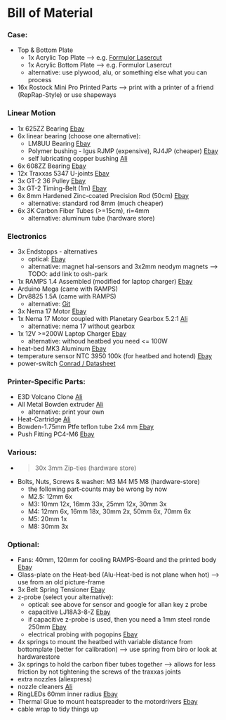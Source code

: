 # Bill of Material

### Case:
- Top & Bottom Plate 
   - 1x Acrylic Top Plate --> e.g. [Formulor Lasercut](http://www.formulor.de/)
   - 1x Acrylic Bottom Plate --> e.g. Formulor Lasercut
   - alternative: use plywood, alu, or something else what you can process 
- 16x Rostock Mini Pro Printed Parts --> print with a printer of a friend (RepRap-Style) or use shapeways

### Linear Motion
- 1x 625ZZ Bearing [Ebay](http://www.ebay.de/itm/171136285207)
- 6x linear bearing (choose one alternative):
   - LM8UU Bearing [Ebay](http://www.ebay.de/itm/370861680651)
   - Polymer bushing - Igus RJMP (expensive), RJ4JP (cheaper) [Ebay](http://www.ebay.de/itm/272087896434)
   - self lubricating copper bushing [Ali](http://de.aliexpress.com/item//32275233980.html)
- 6x 608ZZ Bearing [Ebay](http://www.ebay.de/itm/310874698319)
- 12x Traxxas 5347 U-joints	[Ebay](http://www.ebay.de/itm/231676577292)
- 3x GT-2 36 Pulley [Ebay](http://www.ebay.de/itm/181838550576)
- 3x GT-2 Timing-Belt (1m) [Ebay](http://www.ebay.de/itm/301492606404)
- 6x 8mm Hardened Zinc-coated Precision Rod (50cm) [Ebay](http://www.ebay.de/itm/161086182217)
   - alternative: standard rod 8mm (much cheaper)
- 6x 3K Carbon Fiber Tubes (>=15cm), ri=4mm
   - alternative: aluminum tube (hardware store)

### Electronics
- 3x Endstopps - alternatives
   - optical: [Ebay](http://www.ebay.de/itm/311406937622)
   - alternative: magnet hal-sensors and 3x2mm neodym magnets --> TODO: add link to osh-park
- 1x RAMPS 1.4 Assembled (modified for laptop charger) 	[Ebay](http://www.ebay.de/itm/272039524081)
- Arduino Mega (came with RAMPS)
- Drv8825 1.5A (came with RAMPS)
   - alternative: [Git](https://github.com/watterott/SilentStepStick)
- 3x Nema 17 Motor [Ebay](http://www.ebay.de/itm/231657705581)
- 1x Nema 17 Motor coupled with Planetary Gearbox 5.2:1 [Ali](http://de.aliexpress.com/item//2032350540.html)
   - alternative: nema 17 without gearbox
- 1x 12V >=200W Laptop Charger [Ebay](http://www.ebay.de/itm/151730872446)
   - alternative: withoud heatbed you need <= 100W
- heat-bed MK3 Aluminum  [Ebay](http://www.ebay.de/itm/301500250401)
- temperature sensor NTC 3950 100k (for heatbed and hotend) [Ebay](http://www.ebay.de/itm/271985790852)
- power-switch [Conrad / Datasheet](https://www.conrad.de/de/wippschalter-250-vac-10-a-2-x-ausein-sci-r13-244b-02-br-220-vac-rastend-1-st-701001.html)

### Printer-Specific Parts: 
- E3D Volcano Clone [Ali](http://de.aliexpress.com/item//32444293847.html)
- All Metal Bowden extruder	[Ali](http://de.aliexpress.com/store/product//1032650_32462527084.html)
   - alternative: print your own
- Heat-Cartridge [Ali](http://de.aliexpress.com/item//32435258474.html)
- Bowden-1.75mm	Ptfe teflon tube 2x4 mm [Ebay](http://www.ebay.de/itm/151603485581)
- Push Fitting	PC4-M6 [Ebay](http://www.ebay.de/itm/151603549528)

### Various:
- >30x 3mm Zip-ties (hardware store)			
- Bolts, Nuts, Screws & washer: M3 M4 M5 M8	(hardware-store)
   - the following part-counts may be wrong by now		
   - M2.5: 12mm 6x
   - M3: 10mm 12x, 16mm 33x, 25mm 12x, 30mm 3x
   - M4: 12mm 6x, 16mm 18x, 30mm 2x, 50mm 6x, 70mm 6x
   - M5: 20mm 1x
   - M8: 30mm 3x

### Optional: 
- Fans:	40mm, 120mm for cooling RAMPS-Board and the printed body [Ebay](http://www.ebay.de/itm/151644447282)
- Glass-plate on the Heat-bed (Alu-Heat-bed is not plane when hot) --> use from an old picture-frame
- 3x Belt Spring Tensioner [Ebay](http://www.ebay.de/itm/191732050982)
- z-probe (select your alternative):
   - optical: see above for sensor and google for allan key z probe
   - capacitive LJ18A3-8-Z [Ebay](http://www.ebay.de/itm/351587947315)
   - if capacitive z-probe is used, then you need a 1mm steel ronde 250mm [Ebay](http://www.ebay.de/itm/262208385662)
   - electrical probing with pogopins [Ebay](http://www.ebay.de/itm/251671683856)
- 4x springs to mount the heatbed with variable distance from bottomplate (better for calibration) --> use spring from biro or look at hardwarestore
- 3x springs to hold the carbon fiber tubes together --> allows for less friction by not tightening the screws of the traxxas joints
- extra nozzles (aliexpress)
- nozzle cleaners [Ali](http://de.aliexpress.com/item//32492182891.html)
- RingLEDs	60mm inner radius [Ebay](http://www.ebay.de/itm/170508413215)
- Thermal Glue to mount heatspreader to the motordrivers [Ebay](http://www.ebay.de/itm/121564300763)
- cable wrap to tidy things up 